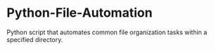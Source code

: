 # Python-File-Automation
Python script that automates common file organization tasks within a specified directory.
